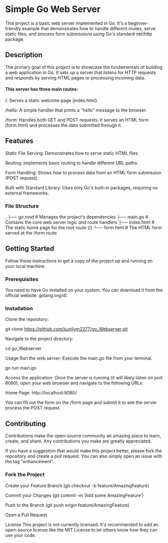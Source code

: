 # Simple Go Web Server
This project is a basic web server implemented in Go. It's a beginner-friendly example that demonstrates how to handle different routes, serve static files, and process form submissions using Go's standard net/http package.

## Description
The primary goal of this project is to showcase the fundamentals of building a web application in Go. It sets up a server that listens for HTTP requests and responds by serving HTML pages or processing incoming data.

#### This server has three main routes:

/: Serves a static welcome page (index.html).

/hello: A simple handler that prints a "hello" message to the browser.

/form: Handles both GET and POST requests. It serves an HTML form (form.html) and processes the data submitted through it.

## Features
Static File Serving: Demonstrates how to serve static HTML files.

Routing: Implements basic routing to handle different URL paths.

Form Handling: Shows how to process data from an HTML form submission (POST request).

Built with Standard Library: Uses only Go's built-in packages, requiring no external frameworks.

### File Structure
.
├── go.mod        # Manages the project's dependencies
├── main.go       # Contains the core web server logic and route handlers
├── index.html    # The static home page for the root route (/)
└── form.html     # The HTML form served at the /form route

## Getting Started
Follow these instructions to get a copy of the project up and running on your local machine.

### Prerequisites
You need to have Go installed on your system. You can download it from the official website: golang.org/dl.

### Installation
Clone the repository:

git clone https://github.com/sunilym2277/go_Webserver.git

Navigate to the project directory:

cd go_Webserver

Usage
Run the web server:
Execute the main.go file from your terminal.

go run main.go

Access the application:
Once the server is running (it will likely listen on port 8080), open your web browser and navigate to the following URLs:

Home Page: http://localhost:8080/


You can fill out the form on the /form page and submit it to see the server process the POST request.

## Contributing
Contributions make the open-source community an amazing place to learn, create, and share. Any contributions you make are greatly appreciated.

If you have a suggestion that would make this project better, please fork the repository and create a pull request. You can also simply open an issue with the tag "enhancement".

### Fork the Project

Create your Feature Branch (git checkout -b feature/AmazingFeature)

Commit your Changes (git commit -m 'Add some AmazingFeature')

Push to the Branch (git push origin feature/AmazingFeature)

Open a Pull Request

License
This project is not currently licensed. It's recommended to add an open-source license like the MIT License to let others know how they can use your code.

